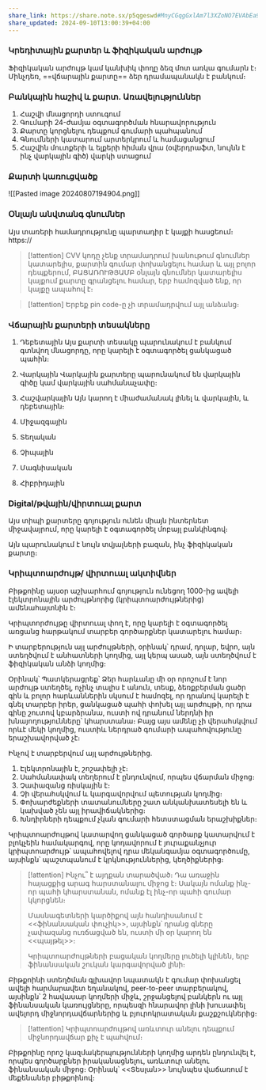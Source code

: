 ```yaml
---
share_link: https://share.note.sx/p5qgeswd#MnyCGqgGxlAm7l3XZoNO7EVAbEa9zyh0STNItF9Jz/I
share_updated: 2024-09-10T13:00:39+04:00
---
```

### Կրեդիտային քարտեր և ֆիզիկական արժույթ

Ֆիզիկական արժույթ կամ կանխիկ փողը ձեզ մոտ առկա գումարն է։ Մինչդեռ, ==վճարային քարտը== ձեր դրամապանակն է բանկում։   


### Բանկային հաշիվ և քարտ․ Առավելություններ

1. Հաշվի մնացորդի ստուգում
2. Գումարի 24-ժամյա օգտագործման հնարավորություն
4. Քարտը կորցնելու դեպքում գումարի պահպանում
5. Գնումների կատարում արտերկրում և համացանցում
6. Հաշվին մուտքերի և ելքերի հիման վրա (օվերդրաֆտ, նույնն է ինչ վարկային գիծ) վարկի ստացում 

### Քարտի կառուցվածք
![[Pasted image 20240807194904.png]]

### Օնլայն անվտանգ գնումներ

Այս տառերի համադրությունը պարտադիր է կայքի հասցեում։
https://

> [!attention] 
>  CVV կոդը չենք տրամադրում խանութում գնումներ կատարելիս, քարտին գումար փոխանցելու համար և այլ բոլոր դեպքերում, ԲԱՑԱՌՈՒԹՅԱՄԲ օնլայն գնումներ կատարելիս կայքում քարտը գրանցելու համար, երբ համոզված ենք, որ կայքը ապահով է։

> [!attention] 
> Երբեք pin code-ը չի տրամադրվում այլ անձանց։

### Վճարային քարտերի տեսակները

1. Դեբետային
   Այս քարտի տեսակը պարունակում է բանկում գտնվող մնացորդը, որը կարելի է օգտագործել ցանկացած պահին։
2. Վարկային
   Վարկային քարտերը պարունակում են վարկային գիծը կամ վարկային սահմանաչափը։
3. Հաշվարկային
   Այն կարող է միաժամանակ լինել և վարկային, և դեբետային։


1. Միջազգային
2. Տեղական


1. Չիպային
2. Մագնիսական
3. Հիբրիդային

### Digital/թվային/վիրտուալ քարտ

Այս տիպի քարտերը գոյություն ունեն միայն ինտերնետ միջավայրում, որը կարելի է օգտագործել մոբայլ բանկինգով։

Այն պարունակում է նույն տվյալների բազան, ինչ ֆիզիկական քարտը։ 

### Կրիպտոարժույթ/ վիրտուալ ակտիվներ

Բիթքոինը այսօր աշխարհում գոյություն ունեցող 1000-ից ավելի էլեկտրոնային արժույթնորից (կրիպտոարժույթներից) ամենահայտնին է։

Կրիպտորժույթը վիրտուալ փող է, որը կարելի է օգտագործել առցանց հարթակում տարբեր գործարքներ կատարելու համար։

Ի տարբերություն այլ արժույթների, օրինակ՝ դրամ, դոլար, եվրո, այն ստեղծվում է անհատների կողմից, այլ կերպ ասած, այն ստեղծվում է ֆիզիկական անձի կողմից։ 

Օրինակ՝ 
Պատկերացրեք՝ Ձեր հարևանը մի օր որոշում է նոր արժույթ ստեղծել, ոչինչ տալիս է անուն, տեսք, ձեռքբերման ցածր գին և բոլոր հարևաններին սկսում է համոզել, որ դրանով կարելի է գնել տարբեր իրեր, ցանկացած պահի փոխել այլ արժույթի, որ դրա գինը շուտով կբարձրանա, ուստի ով դրանում ներդնի իր խնայողությունները՝ կհարստանա։ Բայց այս ամենը չի վերահսկվում որևէ մեկի կողմից, ուստիև ներդրած գումարի ապահովությունը երաշխավորված չէ։

Ինչով է տարբերվում այլ արժույթներից․
1. Էլեկտրոնային է, շոշափելի չէ։
2. Սահմանափակ տեղերում է ընդունվում, որպես վճարման միջոց։
3. Չափազանց ռիսկային է։
4. Չի վերահսկվում և կարգավորվում պետության կողմից։
5. Փոխարժեքների տատանումները շատ անկանխատեսելի են և կախված չեն այլ իրավիճակներից։
6. Խնդիրների դեպքում չկան գումարի հետստացման երաշխիքներ։


Կրիպտոարժույթով կատարվող ցանկացած գործարք կատարվում է բլոկչեին համակարգով, որը կոդավորում է յուրաքանչյուր կրիպտոարժույթ՝ ապահովելով դրա մեկանգամյա օգտագործումը, այսինքն՝ պաշտպանում է կրկնություններից, կեղծիքներից։

> [!attention] Ինչու՞ է այդքան տարածված։
> Դա առաջին հայացքից արագ հարստանալու միջոց է։ Սակայն ոմանք ինչ-որ պահի կհարստանան, ոմանք էլ ինչ-որ պահի գումար կկորցնեն։
> 
> Մասնագետների կարծիքով այն հանդիսանում է <<ֆինանսական փուչիկ>>, այսինքն՝ դրանց գները չափազանց ուռճացված են, ուստի մի օր կարող են <<պայթել>>։
> 
> Կրիպտոարժույթների բացական կողմերը լուծելի կլինեն, երբ ֆինանսական շուկան կարգավորված լինի։

Բիթքոինի ստեղծման գլխավոր նպատակն է գումար փոխանցել ավելի հարմարավետ եղանակով, peer-to-peer տարբերակով, այսինքն՝ 2 հավասար կողմերի միջև, շրջանցելով բանկերն ու այլ ֆինանսական կառույցները, որպեսզի հնարավոր լինի խուսափել ավելորդ միջնորդավճարներից և բյուրոկրատական քաշքշուկներից։

> [!attention] 
> Կրիպտոարժույթով առևտուր անելու դեպքում միջնորդավճար քիչ է պահվում։

Բիթքոինը որոշ կազմակերպությունների կողմից արդեն ընդունվել է, որպես գործարքներ իրականացնելու, առևտուր անելու ֆինանսական միջոց։ Օրինակ՝ <<Տեսլան>> նույնպես վաճառում է մեքենաներ բիթքոինով։